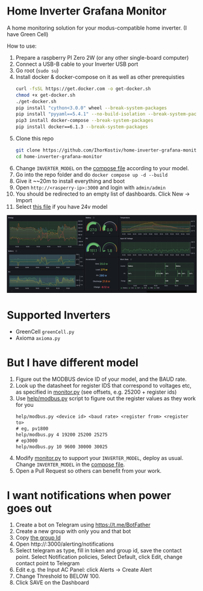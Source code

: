 # Home Inverter Grafana Monitor

A home monitoring solution for your modus-compatible home inverter. (I have Green Cell)

How to use:

1. Prepare a raspberry PI Zero 2W (or any other single-board computer)
2. Connect a USB-B cable to your Inverter USB port
3. Go root (`sudo su`)
4. Install docker & docker-compose on it as well as other prerequisties
   ```bash
   curl -fsSL https://get.docker.com -o get-docker.sh
   chmod +x get-docker.sh
   ./get-docker.sh
   pip install "cython<3.0.0" wheel --break-system-packages
   pip install "pyyaml==5.4.1" --no-build-isolation --break-system-packages
   pip3 install docker-compose --break-system-packages
   pip install docker==6.1.3 --break-system-packages
   ```
5. Clone this repo
   ```bash
   git clone https://github.com/IhorKostiv/home-inverter-grafana-monitor
   cd home-inverter-grafana-monitor
   ```
6. Change `INVERTER_MODEL` on the [compose file](./docker-compose.yml) according to your model.
7. Go into the repo folder and do `docker compose up -d --build`
8. Give it ~~20m to install everything and boot
9. Open `http://<rasperry-ip>:3000` and login with `admin/admin`
10. You should be redirected to an empty list of dashboards. Click New -> Import
11. Select [this file](./home-dashboard-AGM24.json) if you have 24v model

<img src="dashboard.jpg">

# Supported Inverters

* GreenCell `greenCell.py`
* Axioma `axioma.py`

# But I have different model

1. Figure out the MODBUS device ID of your model, and the BAUD rate.
2. Look up the datasheet for register IDS that correspond to voltages etc,
   as specified in [monitor.py](monitor/monitor.py) (see offsets, e.g. 25200 + register ids)
3. Use [help/modbus.py](./help/modbus.py) script to figure out the register values as they work for you
   ```
   help/modbus.py <device id> <baud rate> <register from> <register to>
   # eg, pv1800
   help/modbus.py 4 19200 25200 25275
   # ep3000
   help/modbus.py 10 9600 30000 30025
   ```
4. Modify [monitor.py](monitor/monitor.py) to support your  `INVERTER_MODEL`, deploy as usual. Change `INVERTER_MODEL` 
   in the [compose file](./docker-compose.yml).
5. Open a Pull Request so others can benefit from your work.

# I want notifications when power goes out

1. Create a bot on Telegram using https://t.me/BotFather
2. Create a new group with only you and that bot
3. Copy [the group Id](https://stackoverflow.com/a/49852274)
4. Open http://<ip>:3000/alerting/notifications
5. Select telegram as type, fill in token and group id, save the contact point.
   Select Notification policies, Select Default, click Edit, change contact point to Telegram
6. Edit e.g. the Input AC Panel: click Alerts -> Create Alert
7. Change Threshold to BELOW 100.
8. Click SAVE on the Dashboard
